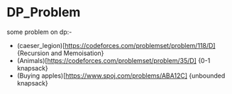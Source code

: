 # DP_Problem
some problem on dp:-
+ (caeser_legion)[https://codeforces.com/problemset/problem/118/D] {Recursion and Memoisation}
+ (Animals)[https://codeforces.com/problemset/problem/35/D] {0-1 knapsack}
+ (Buying apples)[https://www.spoj.com/problems/ABA12C] {unbounded knapsack}
